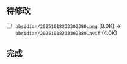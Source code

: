 

## 待修改
- [ ] `obsidian/20251018233302380.png` (8.0K) -> `obsidian/20251018233302380.avif` (4.0K)


## 完成


